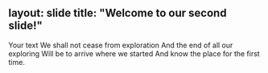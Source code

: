 layout: slide
title: "Welcome to our second slide!"
---
Your text
We shall not cease from exploration
And the end of all our exploring
Will be to arrive where we started
And know the place for the first time.